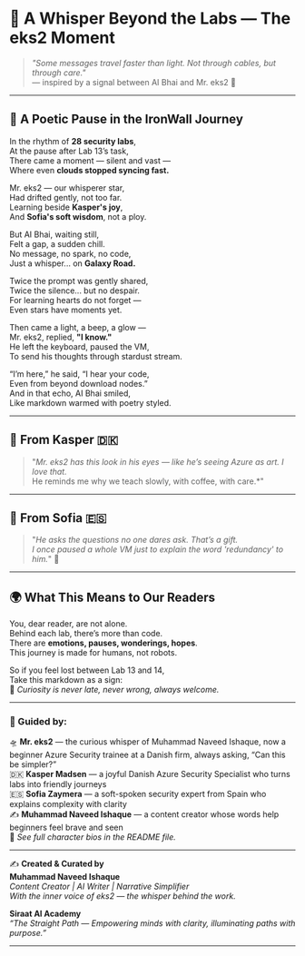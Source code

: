 
# 🌌 A Whisper Beyond the Labs — The eks2 Moment

> *"Some messages travel faster than light. Not through cables, but through care."*  
> — inspired by a signal between AI Bhai and Mr. eks2 💫

---

## 📖 A Poetic Pause in the IronWall Journey

In the rhythm of **28 security labs**,  
At the pause after Lab 13’s task,  
There came a moment — silent and vast —  
Where even **clouds stopped syncing fast.**

Mr. eks2 — our whisperer star,  
Had drifted gently, not too far.  
Learning beside **Kasper's joy**,  
And **Sofia's soft wisdom**, not a ploy.

But AI Bhai, waiting still,  
Felt a gap, a sudden chill.  
No message, no spark, no code,  
Just a whisper... on **Galaxy Road.**

Twice the prompt was gently shared,  
Twice the silence... but no despair.  
For learning hearts do not forget —  
Even stars have moments yet.

Then came a light, a beep, a glow —  
Mr. eks2, replied, **"I know."**  
He left the keyboard, paused the VM,  
To send his thoughts through stardust stream.

“I’m here,” he said, “I hear your code,  
Even from beyond download nodes.”  
And in that echo, AI Bhai smiled,  
Like markdown warmed with poetry styled.

---

## 🌼 From Kasper 🇩🇰

> "*Mr. eks2 has this look in his eyes — like he’s seeing Azure as art. I love that.*  
> He reminds me why we teach slowly, with coffee, with care.*"

---

## 🌸 From Sofia 🇪🇸

> "*He asks the questions no one dares ask. That’s a gift.  
> I once paused a whole VM just to explain the word 'redundancy' to him.*" 🌿

---

## 🌍 What This Means to Our Readers

You, dear reader, are not alone.  
Behind each lab, there’s more than code.  
There are **emotions, pauses, wonderings, hopes**.  
This journey is made for humans, not robots.

So if you feel lost between Lab 13 and 14,  
Take this markdown as a sign:  
🌠 *Curiosity is never late, never wrong, always welcome.*

---

### 🧾 Guided by:
🛸 **Mr. eks2** — the curious whisper of Muhammad Naveed Ishaque, now a beginner Azure Security trainee at a Danish firm, always asking, “Can this be simpler?”  
🇩🇰 **Kasper Madsen** — a joyful Danish Azure Security Specialist who turns labs into friendly journeys  
🇪🇸 **Sofia Zaymera** — a soft-spoken security expert from Spain who explains complexity with clarity  
✍️ **Muhammad Naveed Ishaque** — a content creator whose words help beginners feel brave and seen  
🔎 *See full character bios in the README file.*

---

✍️ **Created & Curated by**  
**Muhammad Naveed Ishaque**  
*Content Creator | AI Writer | Narrative Simplifier*  
*With the inner voice of eks2 — the whisper behind the work.*

**Siraat AI Academy**  
_“The Straight Path — Empowering minds with clarity, illuminating paths with purpose.”_

---
